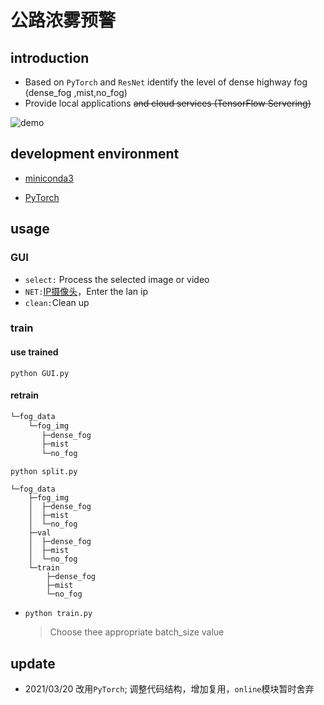 # 公路浓雾预警

## introduction

* Based on `PyTorch` and  `ResNet`  identify the level of dense highway fog (dense_fog ,mist,no_fog)
* Provide local applications ~~and cloud services (TensorFlow Servering)~~

![demo](./resources/images/demo.gif)

## development environment

* [miniconda3](https://docs.conda.io/en/latest/miniconda.html)

* [PyTorch](pytorch.org)

## usage

### GUI

* `select:` Process the selected image or video 
* `NET:`[IP摄像头](https://summer907.lanzous.com/ich68fi)，Enter the lan ip
* `clean:`Clean up

### train

####  use trained

`python GUI.py`

#### retrain

```txt
└─fog_data
    └─fog_img
       ├─dense_fog
       ├─mist
       └─no_fog
```

`python split.py`

```
└─fog_data
    ├─fog_img
    │  ├─dense_fog
    │  ├─mist
    │  └─no_fog
    ├─val
    │  ├─dense_fog
    │  ├─mist
    │  └─no_fog
    └─train
        ├─dense_fog
        ├─mist
        └─no_fog
```

* `python train.py`

  > Choose thee appropriate batch_size value

## update

* 2021/03/20 改用`PyTorch`; 调整代码结构，增加复用，`online`模块暂时舍弃
